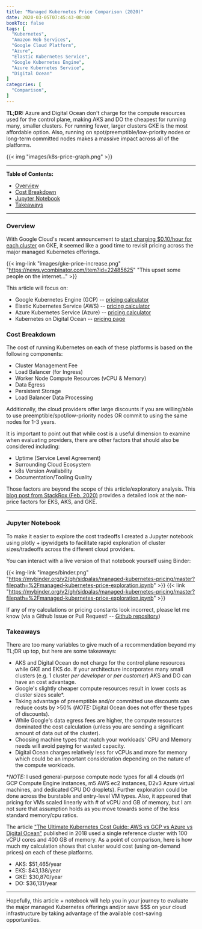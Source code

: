 ```yaml
---
title: "Managed Kubernetes Price Comparison (2020)"
date: 2020-03-05T07:45:43-08:00
bookToc: false
tags: [
  "Kubernetes",
  "Amazon Web Services",
  "Google Cloud Platform",
  "Azure",
  "Elastic Kubernetes Service",
  "Google Kubernetes Engine",
  "Azure Kubernetes Service",
  "Digital Ocean"
]
categories: [
  "Comparison",
]
---
```


**TL;DR:** Azure and Digital Ocean don't charge for the compute resources used for the control plane, making AKS and DO the cheapest for running many, smaller clusters. For running fewer, larger clusters GKE is the most affordable option. Also, running on spot/preemptible/low-priority nodes or long-term committed nodes makes a massive impact across all of the platforms.

{{< img "images/k8s-price-graph.png" >}}


<!--more--> 

--- 

**Table of Contents:**

- [Overview](#overview)
- [Cost Breakdown](#cost-breakdown)
- [Jupyter Notebook](#jupyter-notebook)
- [Takeaways](#takeaways)

---

### Overview

With Google Cloud's recent announcement to [start charging $0.10/hour for each cluster](https://news.ycombinator.com/item?id=22485625) on GKE, it seemed like a good time to revisit pricing across the major managed Kubernetes offerings.

{{< img-link "images/gke-price-increase.png" "https://news.ycombinator.com/item?id=22485625" "This upset some people on the internet..." >}}

This article will focus on: 
- Google Kubernetes Engine (GCP) -- [pricing calculator](https://cloud.google.com/products/calculator)
- Elastic Kubernetes Service (AWS) -- [pricing calculator](https://calculator.s3.amazonaws.com/index.html)
- Azure Kubernetes Service (Azure) -- [pricing calculator](https://azure.microsoft.com/en-us/pricing/calculator/)
- Kubernetes on Digital Ocean -- [pricing page](https://www.digitalocean.com/pricing/)

### Cost Breakdown

The cost of running Kubernetes on each of these platforms is based on the following components:

- Cluster Management Fee
- Load Balancer (for Ingress)
- Worker Node Compute Resources (vCPU & Memory)
- Data Egress
- Persistent Storage
- Load Balancer Data Processing
  
Additionally, the cloud providers offer large discounts if you are willing/able to use preemptible/spot/low-priority nodes OR commit to using the same nodes for 1-3 years.

It is important to point out that while cost is a useful dimension to examine when evaluating providers, there are other factors that should also be considered including:
- Uptime (Service Level Agreement)
- Surrounding Cloud Ecosystem
- k8s Version Availability
- Documentation/Tooling Quality

Those factors are beyond the scope of this article/exploratory analysis. This [blog post from StackRox (Feb. 2020)](https://www.stackrox.com/post/2020/02/eks-vs-gke-vs-aks/) provides a detailed look at the non-price factors for EKS, AKS, and GKE.

---

### Jupyter Notebook

To make it easier to explore the cost tradeoffs I created a Jupyter notebook using plotly + ipywidgets to facilitate rapid exploration of cluster sizes/tradeoffs across the different cloud providers.

You can interact with a live version of that notebook yourself using Binder: 

{{< img-link "images/binder.png" "https://mybinder.org/v2/gh/sidpalas/managed-kubernetes-pricing/master?filepath=%2Fmanaged-kubernetes-price-exploration.ipynb" >}}
{{< link "https://mybinder.org/v2/gh/sidpalas/managed-kubernetes-pricing/master?filepath=%2Fmanaged-kubernetes-price-exploration.ipynb" >}}

If any of my calculations or pricing constants look incorrect, please let me know (via a Github Issue or Pull Request! -- [Github repository](https://github.com/sidpalas/managed-kubernetes-pricing/))

### Takeaways

There are too many variables to give much of a recommendation beyond my TL;DR up top, but here are some takeaways:

- AKS and Digital Ocean do not charge for the control plane resources while GKE and EKS do. If your architecture incorporates many small clusters (e.g. 1 cluster *per developer* or *per customer*) AKS and DO can have an cost advantage.
- Google's slightly cheaper compute resources result in lower costs as cluster sizes scale*.
- Taking advantage of preemptible and/or committed use discounts can reduce costs by >50% (*NOTE:* Digital Ocean does not offer these types of discounts).
- While Google's data egress fees are higher, the compute resources dominated the cost calculation (unless you are sending a significant amount of data out of the cluster).
- Choosing machine types that match your workloads' CPU and Memory needs will avoid paying for wasted capacity.
- Digital Ocean charges relatively less for vCPUs and more for memory which could be an important consideration depending on the nature of the compute workloads.

**NOTE:* I used general-purpose compute node types for all 4 clouds (n1 GCP Compute Engine instances, m5 AWS ec2 instances, D2v3 Azure virtual machines, and dedicated CPU DO droplets). Further exploration could be done across the burstable and entry-level VM types. Also, it appeared that pricing for VMs scaled linearly with # of vCPU and GB of memory, but I am not sure that assumption holds as you move towards some of the less standard memory/cpu ratios.

The article ["The Ultimate Kubernetes Cost Guide: AWS vs GCP vs Azure vs Digital Ocean"](https://www.replex.io/blog/the-ultimate-kubernetes-cost-guide-aws-vs-gce-vs-azure-vs-digital-ocean) published in 2018 used a single reference cluster with 100 vCPU cores and 400 GB of memory. As a point of comparison, here is how much my calculation shows that cluster would cost (using on-demand prices) on each of these platforms. 

- AKS: $51,465/year
- EKS: $43,138/year
- GKE: $30,870/year
- DO: $36,131/year

---

Hopefully, this article + notebook will help you in your journey to evaluate the major managed Kubernetes offerings and/or save $$$ on your cloud infrastructure by taking advantage of the available cost-saving opportunities.
